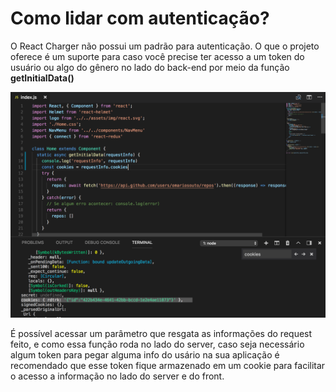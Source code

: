 # Como lidar com autenticação?

O React Charger não possui um padrão para autenticação. O que o projeto oferece é um suporte para caso você precise ter acesso a um token do usuário ou algo do gênero no lado do back-end por meio da função **getInitialData\(\)**

![](.gitbook/assets/image%20%289%29.png)

É possível acessar um parâmetro que resgata as informações do request feito, e como essa função roda no lado do server, caso seja necessário algum token para pegar alguma info do usário na sua aplicação é recomendado que esse token fique armazenado em um cookie para facilitar o acesso a informação no lado do server e do front.

